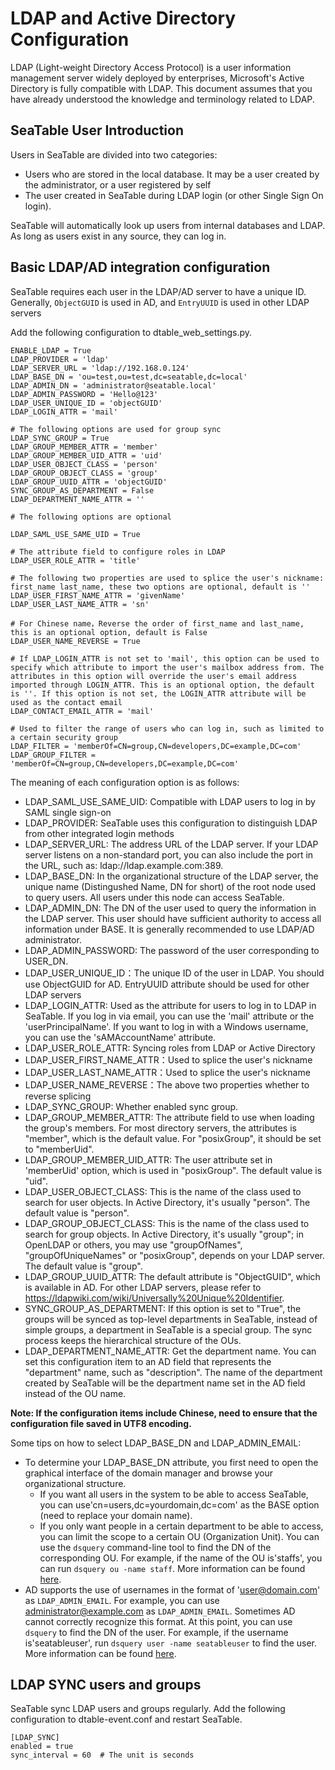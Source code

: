 # LDAP and Active Directory Configuration

LDAP (Light-weight Directory Access Protocol) is a user information management server widely deployed by enterprises, Microsoft's Active Directory is fully compatible with LDAP. This document assumes that you have already understood the knowledge and terminology related to LDAP.

## SeaTable User Introduction

Users in SeaTable are divided into two categories:

* Users who are stored in the local database. It may be a user created by the administrator, or a user registered by self
* The user created in SeaTable during LDAP login (or other Single Sign On login).

SeaTable will automatically look up users from internal databases and LDAP. As long as users exist in any source, they can log in.

## Basic LDAP/AD integration configuration

SeaTable requires each user in the LDAP/AD server to have a unique ID. Generally, `ObjectGUID` is used in AD, and `EntryUUID` is used in other LDAP servers

Add the following configuration to dtable_web_settings.py.

```
ENABLE_LDAP = True
LDAP_PROVIDER = 'ldap'
LDAP_SERVER_URL = 'ldap://192.168.0.124'
LDAP_BASE_DN = 'ou=test,ou=test,dc=seatable,dc=local'
LDAP_ADMIN_DN = 'administrator@seatable.local'
LDAP_ADMIN_PASSWORD = 'Hello@123'
LDAP_USER_UNIQUE_ID = 'objectGUID'
LDAP_LOGIN_ATTR = 'mail'

# The following options are used for group sync
LDAP_SYNC_GROUP = True
LDAP_GROUP_MEMBER_ATTR = 'member'
LDAP_GROUP_MEMBER_UID_ATTR = 'uid'
LDAP_USER_OBJECT_CLASS = 'person'
LDAP_GROUP_OBJECT_CLASS = 'group'
LDAP_GROUP_UUID_ATTR = 'objectGUID'
SYNC_GROUP_AS_DEPARTMENT = False
LDAP_DEPARTMENT_NAME_ATTR = ''

# The following options are optional

LDAP_SAML_USE_SAME_UID = True

# The attribute field to configure roles in LDAP
LDAP_USER_ROLE_ATTR = 'title'

# The following two properties are used to splice the user's nickname: first_name last_name, these two options are optional, default is ''
LDAP_USER_FIRST_NAME_ATTR = 'givenName'
LDAP_USER_LAST_NAME_ATTR = 'sn'

# For Chinese name，Reverse the order of first_name and last_name, this is an optional option, default is False
LDAP_USER_NAME_REVERSE = True

# If LDAP_LOGIN_ATTR is not set to 'mail', this option can be used to specify which attribute to import the user's mailbox address from. The attributes in this option will override the user's email address imported through LOGIN_ATTR. This is an optional option, the default is ''. If this option is not set, the LOGIN_ATTR attribute will be used as the contact email
LDAP_CONTACT_EMAIL_ATTR = 'mail'

# Used to filter the range of users who can log in, such as limited to a certain security group
LDAP_FILTER = 'memberOf=CN=group,CN=developers,DC=example,DC=com'
LDAP_GROUP_FILTER = 'memberOf=CN=group,CN=developers,DC=example,DC=com'

```

The meaning of each configuration option is as follows:

* LDAP_SAML_USE_SAME_UID: Compatible with LDAP users to log in by SAML single sign-on
* LDAP_PROVIDER: SeaTable uses this configuration to distinguish LDAP from other integrated login methods
* LDAP_SERVER_URL: The address URL of the LDAP server. If your LDAP server listens on a non-standard port, you can also include the port in the URL, such as: ldap://ldap.example.com:389.
* LDAP_BASE_DN: In the organizational structure of the LDAP server, the unique name (Distingushed Name, DN for short) of the root node used to query users. All users under this node can access SeaTable.
* LDAP_ADMIN_DN: The DN of the user used to query the information in the LDAP server. This user should have sufficient authority to access all information under BASE. It is generally recommended to use LDAP/AD administrator.
* LDAP_ADMIN_PASSWORD: The password of the user corresponding to USER_DN.
* LDAP_USER_UNIQUE_ID：The unique ID of the user in LDAP. You should use ObjectGUID for AD. EntryUUID attribute should be used for other LDAP servers
* LDAP_LOGIN_ATTR: Used as the attribute for users to log in to LDAP in SeaTable. If you log in via email, you can use the 'mail' attribute or the 'userPrincipalName'. If you want to log in with a Windows username, you can use the 'sAMAccountName' attribute.
* LDAP_USER_ROLE_ATTR: Syncing roles from LDAP or Active Directory
* LDAP_USER_FIRST_NAME_ATTR：Used to splice the user's nickname
* LDAP_USER_LAST_NAME_ATTR：Used to splice the user's nickname
* LDAP_USER_NAME_REVERSE：The above two properties whether to reverse splicing
* LDAP_SYNC_GROUP: Whether enabled sync group.
* LDAP_GROUP_MEMBER_ATTR: The attribute field to use when loading the group's members. For most directory servers, the attributes is "member", which is the default value. For "posixGroup", it should be set to "memberUid".
* LDAP_GROUP_MEMBER_UID_ATTR: The user attribute set in 'memberUid' option, which is used in "posixGroup". The default value is "uid".
* LDAP_USER_OBJECT_CLASS: This is the name of the class used to search for user objects. In Active Directory, it's usually "person". The default value is "person".
* LDAP_GROUP_OBJECT_CLASS: This is the name of the class used to search for group objects. In Active Directory, it's usually "group"; in OpenLDAP or others, you may use "groupOfNames", "groupOfUniqueNames" or "posixGroup", depends on your LDAP server. The default value is "group".
* LDAP_GROUP_UUID_ATTR: The default attribute is "ObjectGUID", which is available in AD. For other LDAP servers, please refer to https://ldapwiki.com/wiki/Universally%20Unique%20Identifier.
* SYNC_GROUP_AS_DEPARTMENT: If this option is set to "True", the groups will be synced as top-level departments in SeaTable, instead of simple groups, a department in SeaTable is a special group. The sync process keeps the hierarchical structure of the OUs.
* LDAP_DEPARTMENT_NAME_ATTR: Get the department name. You can set this configuration item to an AD field that represents the "department" name, such as "description". The name of the department created by SeaTable will be the department name set in the AD field instead of the OU name.

**Note: If the configuration items include Chinese, need to ensure that the configuration file saved in UTF8 encoding.**

Some tips on how to select LDAP_BASE_DN and LDAP_ADMIN_EMAIL:

* To determine your LDAP_BASE_DN attribute, you first need to open the graphical interface of the domain manager and browse your organizational structure.
  * If you want all users in the system to be able to access SeaTable, you can use'cn=users,dc=yourdomain,dc=com' as the BASE option (need to replace your domain name).
  * If you only want people in a certain department to be able to access, you can limit the scope to a certain OU (Organization Unit). You can use the `dsquery` command-line tool to find the DN of the corresponding OU. For example, if the name of the OU is'staffs', you can run `dsquery ou -name staff`. More information can be found [here](https://technet.microsoft.com/en-us/library/cc770509.aspx).
* AD supports the use of usernames in the format of 'user@domain.com' as `LDAP_ADMIN_EMAIL`. For example, you can use administrator@example.com as `LDAP_ADMIN_EMAIL`. Sometimes AD cannot correctly recognize this format. At this point, you can use `dsquery` to find the DN of the user. For example, if the username is'seatableuser', run `dsquery user -name seatableuser` to find the user. More information can be found [here](https://technet.microsoft.com/en-us/library/cc725702.aspx).

## LDAP SYNC users and groups

SeaTable sync LDAP users and groups regularly. Add the following configuration to dtable-event.conf and restart SeaTable.

```
[LDAP_SYNC]
enabled = true
sync_interval = 60  # The unit is seconds

```


